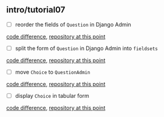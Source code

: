 ## intro/tutorial07

- [ ] reorder the fields of `Question` in Django Admin

 [code difference](https://github.com/bkmagnetron/django-tutorial-docker/commit/af3579c07595ecba4ec9866224bea6fbf5fa1e03),
 [repository at this point](https://github.com/bkmagnetron/django-tutorial-docker/tree/af3579c07595ecba4ec9866224bea6fbf5fa1e03)

- [ ] split the form of `Question` in Django Admin into `fieldsets`

 [code difference](https://github.com/bkmagnetron/django-tutorial-docker/commit/d76b54733868f0dbad59c997c3edb54d80723017),
 [repository at this point](https://github.com/bkmagnetron/django-tutorial-docker/tree/d76b54733868f0dbad59c997c3edb54d80723017)

- [ ] move `Choice` to `QuestionAdmin`

 [code difference](https://github.com/bkmagnetron/django-tutorial-docker/commit/54c02026658e2a7185edee6807a2fbca65949521),
 [repository at this point](https://github.com/bkmagnetron/django-tutorial-docker/tree/54c02026658e2a7185edee6807a2fbca65949521)

- [ ] display `Choice` in tabular form

 [code difference](https://github.com/bkmagnetron/django-tutorial-docker/commit/be03c59255fff1f3a2128d5e16f94589a0396fe1),
 [repository at this point](https://github.com/bkmagnetron/django-tutorial-docker/tree/be03c59255fff1f3a2128d5e16f94589a0396fe1)
